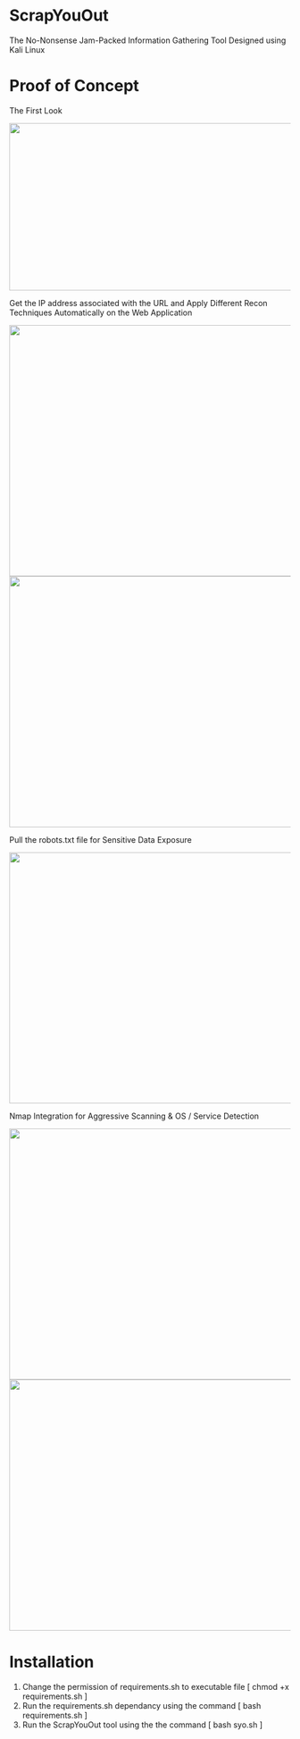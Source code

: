 # ScrapYouOut
The No-Nonsense Jam-Packed Information Gathering Tool Designed using Kali Linux

<h1>Proof of Concept</h1>
<p>The First Look</p>
<img src="https://user-images.githubusercontent.com/58417506/198714377-a562a49b-c803-404e-ba11-9527feacefd8.png" width="800px" height="300px">
<br>
<p>Get the IP address associated with the URL and Apply Different Recon Techniques Automatically on the Web Application</p>
<img src="https://user-images.githubusercontent.com/58417506/198716931-726cc7a3-8aa0-410a-8261-644d7042a6ce.png" width="800px" height="450px">
<img src="https://user-images.githubusercontent.com/58417506/198717164-17d21162-c755-4b21-83c8-639efdcc41eb.png" width="800px" height="450px">
<br>
<p>Pull the robots.txt file for Sensitive Data Exposure</p>
<img src="https://user-images.githubusercontent.com/58417506/198717742-34d32329-274b-48f4-bca3-0ba7682b3c80.png" width="800px" height="450px">
<br>
<p>Nmap Integration for Aggressive Scanning & OS / Service Detection</p>
<img src="https://user-images.githubusercontent.com/58417506/198718021-8d7a22af-9a9d-4367-bf83-77fb7d3864ed.png" width="800px" height="450px">
<img src="https://user-images.githubusercontent.com/58417506/198718154-dc159bf9-1e2d-4b2a-9727-d684249bcc76.png" width="800px" height="450px">

<h1>Installation</h1>
<ol type=1>
<li>Change the permission of requirements.sh to executable file [ chmod +x requirements.sh ]</li>
<li>Run the requirements.sh dependancy using the command [ bash requirements.sh ]</li>
<li>Run the ScrapYouOut tool using the the command [ bash syo.sh ]</li>
</ul>

